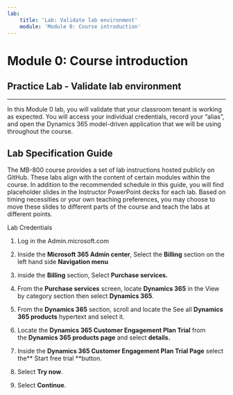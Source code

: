 ```yaml
---
lab:
    title: 'Lab: Validate lab environment'
    module: 'Module 0: Course introduction'
---
```



Module 0: Course introduction
========================

## Practice Lab - Validate lab environment 

--------

In this Module 0 lab, you will validate that your classroom tenant is working as expected. You will access your individual credentials, record your “alias”, and open the Dynamics 365 model-driven application that we will be using throughout the course. 

Lab Specification Guide
-----------------------

The MB-800 course provides a set of lab instructions hosted publicly on GitHub.
These labs align with the content of certain modules within the course. In
addition to the recommended schedule in this guide, you will find placeholder
slides in the Instructor PowerPoint decks for each lab. Based on timing
necessities or your own teaching preferences, you may choose to move these
slides to different parts of the course and teach the labs at different points.

Lab Credentials
1.  Log in the Admin.microsoft.com

2.  Inside the **Microsoft 365 Admin center**, Select the **Billing** section on
    the left hand side **Navigation menu**

3.  inside the **Billing** section, Select **Purchase services.**

4.  From the **Purchase services** screen, locate **Dynamics 365** in the View
    by category section then select **Dynamics 365**.

5.  From the **Dynamics 365** section, scroll and locate the See all **Dynamics
    365 products** hypertext and select it.

6.  Locate the **Dynamics 365 Customer Engagement Plan Trial** from
    the **Dynamics 365 products page** and select **details.**

7.  Inside the **Dynamics 365 Customer Engagement Plan Trial Page** select
    the** Start free trial **button.

8.  Select **Try now**.

9.  Select **Continue**.
